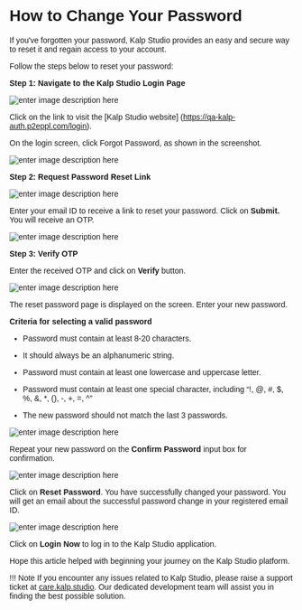 <style>  body { font-family: "Source Sans 3", sans-serif!important; }</style>

<link  href="https://fonts.googleapis.com/css2?family=Source+Sans+3:ital,wght@0,200..900;1,200..900&display=swap"  rel="stylesheet">  <link  rel="stylesheet"  href="https://fonts.googleapis.com/icon?family=Material+Icons">

# **How to Change Your Password**

If you've forgotten your password, Kalp Studio provides an easy and secure way to reset it and regain access to your account.

Follow the steps below to reset your password:

**Step 1: Navigate to the Kalp Studio Login Page**

![enter image description here](https://docs-images-kalp-studio.s3.ap-south-1.amazonaws.com/Audit/Forgot+Password/fp1.jpg)

Click on the link to visit the [Kalp Studio website] (https://qa-kalp-auth.p2eppl.com/login).

On the login screen, click Forgot Password, as shown in the screenshot.

![enter image description here](https://docs-images-kalp-studio.s3.ap-south-1.amazonaws.com/Audit/Forgot+Password/fp2.jpg)

**Step 2: Request Password Reset Link**

![enter image description here](https://docs-images-kalp-studio.s3.ap-south-1.amazonaws.com/Audit/Forgot+Password/fp3.jpg)

Enter your email ID to receive a link to reset your password. Click on **Submit.** You will receive an OTP.

![enter image description here](https://docs-images-kalp-studio.s3.ap-south-1.amazonaws.com/Audit/Forgot+Password/fp4.jpg)

**Step 3: Verify OTP**

Enter the received OTP and click on **Verify** button.

![enter image description here](https://docs-images-kalp-studio.s3.ap-south-1.amazonaws.com/Audit/Forgot+Password/fp5.jpg)

The reset password page is displayed on the screen. Enter your new password.

**Criteria for selecting a valid password**

-   Password must contain at least 8-20 characters.
    
-   It should always be an alphanumeric string.
    
-   Password must contain at least one lowercase and uppercase letter.
    
-   Password must contain at least one special character, including “!, @, #, $, %, &, *, (), -, +, =, ^”
    
-   The new password should not match the last 3 passwords.
    
![enter image description here](https://docs-images-kalp-studio.s3.ap-south-1.amazonaws.com/Audit/Forgot+Password/fp6.jpg)


Repeat your new password on the **Confirm Password** input box for confirmation.

![enter image description here](https://docs-images-kalp-studio.s3.ap-south-1.amazonaws.com/Audit/Forgot+Password/fp7.jpg)

Click on **Reset Password**. You have successfully changed your password. You will get an email about the successful password change in your registered email ID.

![enter image description here](https://docs-images-kalp-studio.s3.ap-south-1.amazonaws.com/Audit/Forgot+Password/fp8.jpg)

Click on **Login Now** to log in to the Kalp Studio application.




Hope this article helped with beginning your journey on the Kalp Studio platform.

!!! Note
    If you encounter any issues related to Kalp Studio, please raise a support ticket at [care.kalp.studio](mailto:care.kalp.studio). Our dedicated development team will assist you in finding the best possible solution.